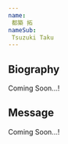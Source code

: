 ```yaml
---
name:
 都築 拓
nameSub:
 Tsuzuki Taku
---
```


## Biography
Coming Soon...!

## Message
Coming Soon...!
